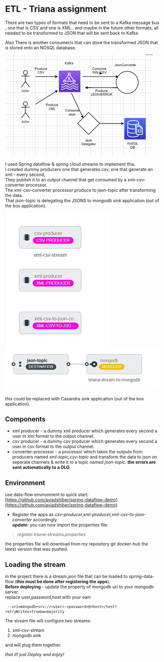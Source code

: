 
  
# ETL - Triana assignment   
There are two types of formats that need to be sent to a Kafka message bus , one that is CSV and one is XML.. and maybe in the future other formats, all needed to be transformed to JSON that will be sent back to Kafka.  
  
Also There is another consumer/s that can store the transformed JSON that is stored onto an NOSQL database.  
  
![Diagram of the etl](images/etl.png "ETL Diagram")  
  
I used Spring dataflow & spring cloud streams to implement this.  
I created dummy producers one that generates csv, one that generate an xml - every second,  
They publish it to an output channel that get consumed by a xml-csv-converter processor.  
The xml-csv-converter processor produce to json-topic after transforming the data.  
That json-topic is delegating the JSONS to _mongodb sink_ application (out of the box application).  
  
![triana-stream](images/triana-stream.JPG)  
![mongo-stream](images/mongo-stream.JPG)  
    
  
this could be replaced with Casandra sink application (out of the box application).  
  
    
## Components    
    
- xml producer - a dummy xml producer which generates every second a user in xml format to the output channel.    
 - csv producer - a dummy csv producer which generates every second a user in csv format to the output channel.    
 - converter-processor - a processor which takes the outputs from producers named *xml-topic,csv-topic* and transform the data to json on seperate channels & write it to a topic named *json-topic*.
 **the errors are sent automatically to a DLQ**.     
     
 ## Environment    
 use data-flow environment to quick start:    
  [https://github.com/aviadshiber/spring-dataflow-demo](https://github.com/aviadshiber/spring-dataflow-demo)    
      
 - Register the apps as *csv-producer,xml-producer,xml-csv-to-json-converter* accordingly.    
 ***update:*** you can now import the properties file:
> *register.triana-streams.properties*

the properties file will download from my repository git docker-hub the latest version that was pushed.

## Loading the stream    
 in the project there is a stream.json file that can be loaded to spring-data-flow (**this must be done after registering the apps**).    
 **Before deploying** - update the property of mongodb *uri* to your mongodb server.    
 replace user,password,host with your own    
    
     --uri=mongodb+srv://<user>:<password>@<host>/test?retryWrites=true&w=majority   

The stream file will configure  two streams:    
 1. xml-csv-stream    
 2. mongodb sink    
   
 and will plug them together.    
    
    
*that it!   just Deploy and enjoy!*